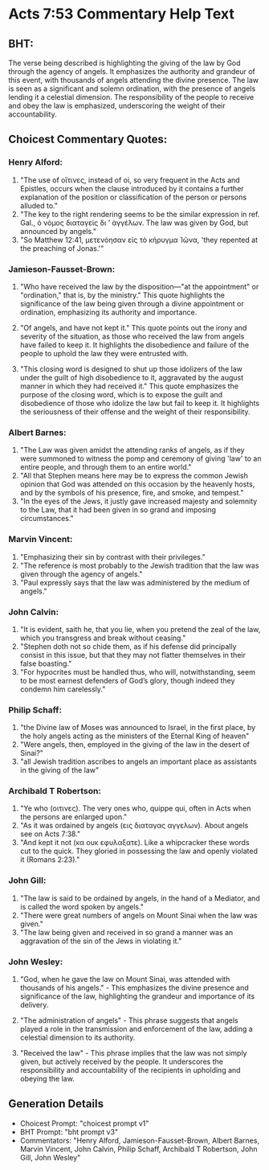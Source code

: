 # Acts 7:53 Commentary Help Text

## BHT:
The verse being described is highlighting the giving of the law by God through the agency of angels. It emphasizes the authority and grandeur of this event, with thousands of angels attending the divine presence. The law is seen as a significant and solemn ordination, with the presence of angels lending it a celestial dimension. The responsibility of the people to receive and obey the law is emphasized, underscoring the weight of their accountability.

## Choicest Commentary Quotes:
### Henry Alford:
1. "The use of οἵτινες, instead of οἱ, so very frequent in the Acts and Epistles, occurs when the clause introduced by it contains a further explanation of the position or classification of the person or persons alluded to." 
2. "The key to the right rendering seems to be the similar expression in ref. Gal., ὁ νόμος διαταγεὶς δι ʼ ἀγγέλων. The law was given by God, but announced by angels." 
3. "So Matthew 12:41, μετενόησαν εἰς τὸ κήρυγμα Ἰῶνα, 'they repented at the preaching of Jonas.'"

### Jamieson-Fausset-Brown:
1. "Who have received the law by the disposition—"at the appointment" or "ordination," that is, by the ministry." This quote highlights the significance of the law being given through a divine appointment or ordination, emphasizing its authority and importance.

2. "Of angels, and have not kept it." This quote points out the irony and severity of the situation, as those who received the law from angels have failed to keep it. It highlights the disobedience and failure of the people to uphold the law they were entrusted with.

3. "This closing word is designed to shut up those idolizers of the law under the guilt of high disobedience to it, aggravated by the august manner in which they had received it." This quote emphasizes the purpose of the closing word, which is to expose the guilt and disobedience of those who idolize the law but fail to keep it. It highlights the seriousness of their offense and the weight of their responsibility.

### Albert Barnes:
1. "The Law was given amidst the attending ranks of angels, as if they were summoned to witness the pomp and ceremony of giving 'law' to an entire people, and through them to an entire world."
2. "All that Stephen means here may be to express the common Jewish opinion that God was attended on this occasion by the heavenly hosts, and by the symbols of his presence, fire, and smoke, and tempest."
3. "In the eyes of the Jews, it justly gave increased majesty and solemnity to the Law, that it had been given in so grand and imposing circumstances."

### Marvin Vincent:
1. "Emphasizing their sin by contrast with their privileges."
2. "The reference is most probably to the Jewish tradition that the law was given through the agency of angels."
3. "Paul expressly says that the law was administered by the medium of angels."

### John Calvin:
1. "It is evident, saith he, that you lie, when you pretend the zeal of the law, which you transgress and break without ceasing."
2. "Stephen doth not so chide them, as if his defense did principally consist in this issue, but that they may not flatter themselves in their false boasting."
3. "For hypocrites must be handled thus, who will, notwithstanding, seem to be most earnest defenders of God’s glory, though indeed they condemn him carelessly."

### Philip Schaff:
1. "the Divine law of Moses was announced to Israel, in the first place, by the holy angels acting as the ministers of the Eternal King of heaven"
2. "Were angels, then, employed in the giving of the law in the desert of Sinai?"
3. "all Jewish tradition ascribes to angels an important place as assistants in the giving of the law"

### Archibald T Robertson:
1. "Ye who (οιτινες). The very ones who, quippe qui, often in Acts when the persons are enlarged upon."
2. "As it was ordained by angels (εις διαταγας αγγελων). About angels see on Acts 7:38."
3. "And kept it not (κα ουκ εφυλαξατε). Like a whipcracker these words cut to the quick. They gloried in possessing the law and openly violated it (Romans 2:23)."

### John Gill:
1. "The law is said to be ordained by angels, in the hand of a Mediator, and is called the word spoken by angels." 
2. "There were great numbers of angels on Mount Sinai when the law was given." 
3. "The law being given and received in so grand a manner was an aggravation of the sin of the Jews in violating it."

### John Wesley:
1. "God, when he gave the law on Mount Sinai, was attended with thousands of his angels." - This emphasizes the divine presence and significance of the law, highlighting the grandeur and importance of its delivery.

2. "The administration of angels" - This phrase suggests that angels played a role in the transmission and enforcement of the law, adding a celestial dimension to its authority.

3. "Received the law" - This phrase implies that the law was not simply given, but actively received by the people. It underscores the responsibility and accountability of the recipients in upholding and obeying the law.


## Generation Details
- Choicest Prompt: "choicest prompt v1"
- BHT Prompt: "bht prompt v3"
- Commentators: "Henry Alford, Jamieson-Fausset-Brown, Albert Barnes, Marvin Vincent, John Calvin, Philip Schaff, Archibald T Robertson, John Gill, John Wesley"

